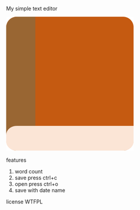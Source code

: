My simple text editor

![](icon.png)

features
1. word count
2. save press ctrl+c
3. open press ctrl+o
4. save with date name

license
WTFPL
